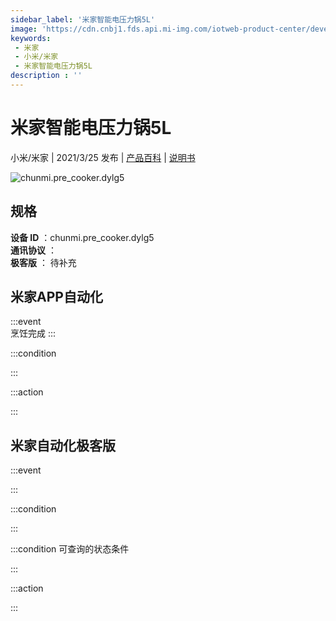 ```yaml
---
sidebar_label: '米家智能电压力锅5L'
image: 'https://cdn.cnbj1.fds.api.mi-img.com/iotweb-product-center/developer_1617952574132Y9KglhxO.png?GalaxyAccessKeyId=AKVGLQWBOVIRQ3XLEW&Expires=9223372036854775807&Signature=L/yVMxZd+5tfPRwX/ARUKg1m8Po='
keywords: 
 - 米家
 - 小米/米家
 - 米家智能电压力锅5L
description : ''
---
```

# 米家智能电压力锅5L

小米/米家 | 2021/3/25 发布 | [产品百科](https://home.mi.com/webapp/content/baike/product/index.html?model=chunmi.pre_cooker.dylg5/) | [说明书](https://home.mi.com/views/introduction.html?model=chunmi.pre_cooker.dylg5&region=cn)

![chunmi.pre_cooker.dylg5](https://cdn.cnbj1.fds.api.mi-img.com/iotweb-product-center/developer_1617952574132Y9KglhxO.png?GalaxyAccessKeyId=AKVGLQWBOVIRQ3XLEW&Expires=9223372036854775807&Signature=L/yVMxZd+5tfPRwX/ARUKg1m8Po=)

## 规格  
> 
**设备 ID** ：chunmi.pre_cooker.dylg5  
**通讯协议** ：  
**极客版**  ： 待补充 


## 米家APP自动化  

:::event  
烹饪完成
:::

:::condition  

:::

:::action   

:::

## 米家自动化极客版  

:::event  

:::

:::condition  

:::

:::condition 可查询的状态条件  

:::

:::action  

:::

        

